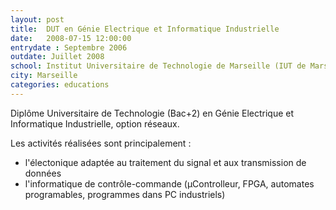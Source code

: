 ```yaml
---
layout: post
title:  DUT en Génie Electrique et Informatique Industrielle
date:   2008-07-15 12:00:00
entrydate : Septembre 2006
outdate: Juillet 2008
school: Institut Universitaire de Technologie de Marseille (IUT de Marseille)
city: Marseille
categories: educations
---
```


Diplôme Universitaire de Technologie (Bac+2) en Génie Electrique et Informatique Industrielle, option réseaux.

Les activités réalisées sont principalement :

* l'électonique adaptée au traitement du signal et aux transmission de données
* l'informatique de contrôle-commande (µControlleur, FPGA, automates programables, programmes dans PC industriels)
